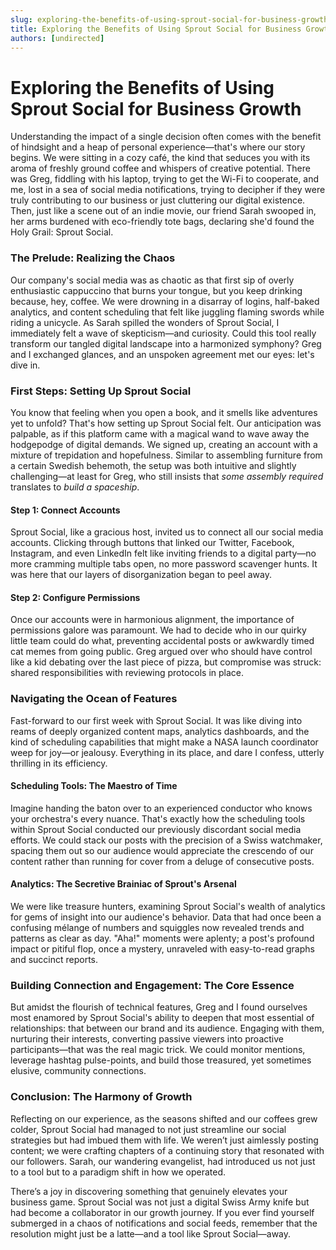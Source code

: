 ```yaml
---
slug: exploring-the-benefits-of-using-sprout-social-for-business-growth
title: Exploring the Benefits of Using Sprout Social for Business Growth
authors: [undirected]
---
```



# Exploring the Benefits of Using Sprout Social for Business Growth

Understanding the impact of a single decision often comes with the benefit of hindsight and a heap of personal experience—that's where our story begins. We were sitting in a cozy café, the kind that seduces you with its aroma of freshly ground coffee and whispers of creative potential. There was Greg, fiddling with his laptop, trying to get the Wi-Fi to cooperate, and me, lost in a sea of social media notifications, trying to decipher if they were truly contributing to our business or just cluttering our digital existence. Then, just like a scene out of an indie movie, our friend Sarah swooped in, her arms burdened with eco-friendly tote bags, declaring she'd found the Holy Grail: Sprout Social.

### The Prelude: Realizing the Chaos

Our company's social media was as chaotic as that first sip of overly enthusiastic cappuccino that burns your tongue, but you keep drinking because, hey, coffee. We were drowning in a disarray of logins, half-baked analytics, and content scheduling that felt like juggling flaming swords while riding a unicycle. As Sarah spilled the wonders of Sprout Social, I immediately felt a wave of skepticism—and curiosity. Could this tool really transform our tangled digital landscape into a harmonized symphony? Greg and I exchanged glances, and an unspoken agreement met our eyes: let's dive in.

### First Steps: Setting Up Sprout Social

You know that feeling when you open a book, and it smells like adventures yet to unfold? That's how setting up Sprout Social felt. Our anticipation was palpable, as if this platform came with a magical wand to wave away the hodgepodge of digital demands. We signed up, creating an account with a mixture of trepidation and hopefulness. Similar to assembling furniture from a certain Swedish behemoth, the setup was both intuitive and slightly challenging—at least for Greg, who still insists that *some assembly required* translates to *build a spaceship*.

#### Step 1: Connect Accounts

Sprout Social, like a gracious host, invited us to connect all our social media accounts. Clicking through buttons that linked our Twitter, Facebook, Instagram, and even LinkedIn felt like inviting friends to a digital party—no more cramming multiple tabs open, no more password scavenger hunts. It was here that our layers of disorganization began to peel away.

#### Step 2: Configure Permissions

Once our accounts were in harmonious alignment, the importance of permissions galore was paramount. We had to decide who in our quirky little team could do what, preventing accidental posts or awkwardly timed cat memes from going public. Greg argued over who should have control like a kid debating over the last piece of pizza, but compromise was struck: shared responsibilities with reviewing protocols in place.

### Navigating the Ocean of Features

Fast-forward to our first week with Sprout Social. It was like diving into reams of deeply organized content maps, analytics dashboards, and the kind of scheduling capabilities that might make a NASA launch coordinator weep for joy—or jealousy. Everything in its place, and dare I confess, utterly thrilling in its efficiency.

#### Scheduling Tools: The Maestro of Time

Imagine handing the baton over to an experienced conductor who knows your orchestra's every nuance. That's exactly how the scheduling tools within Sprout Social conducted our previously discordant social media efforts. We could stack our posts with the precision of a Swiss watchmaker, spacing them out so our audience would appreciate the crescendo of our content rather than running for cover from a deluge of consecutive posts.

#### Analytics: The Secretive Brainiac of Sprout's Arsenal

We were like treasure hunters, examining Sprout Social's wealth of analytics for gems of insight into our audience's behavior. Data that had once been a confusing mélange of numbers and squiggles now revealed trends and patterns as clear as day. "Aha!" moments were aplenty; a post's profound impact or pitiful flop, once a mystery, unraveled with easy-to-read graphs and succinct reports.

### Building Connection and Engagement: The Core Essence

But amidst the flourish of technical features, Greg and I found ourselves most enamored by Sprout Social's ability to deepen that most essential of relationships: that between our brand and its audience. Engaging with them, nurturing their interests, converting passive viewers into proactive participants—that was the real magic trick. We could monitor mentions, leverage hashtag pulse-points, and build those treasured, yet sometimes elusive, community connections.

### Conclusion: The Harmony of Growth

Reflecting on our experience, as the seasons shifted and our coffees grew colder, Sprout Social had managed to not just streamline our social strategies but had imbued them with life. We weren’t just aimlessly posting content; we were crafting chapters of a continuing story that resonated with our followers. Sarah, our wandering evangelist, had introduced us not just to a tool but to a paradigm shift in how we operated.

There’s a joy in discovering something that genuinely elevates your business game. Sprout Social was not just a digital Swiss Army knife but had become a collaborator in our growth journey. If you ever find yourself submerged in a chaos of notifications and social feeds, remember that the resolution might just be a latte—and a tool like Sprout Social—away.